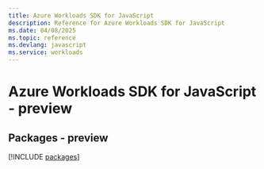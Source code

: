 ```yaml
---
title: Azure Workloads SDK for JavaScript
description: Reference for Azure Workloads SDK for JavaScript
ms.date: 04/08/2025
ms.topic: reference
ms.devlang: javascript
ms.service: workloads
---
```

# Azure Workloads SDK for JavaScript - preview
## Packages - preview
[!INCLUDE [packages](workloads-index.md)]